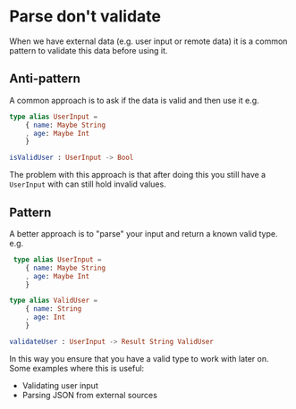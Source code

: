 # Parse don't validate

When we have external data (e.g. user input or remote data) it is a common pattern to validate this data before using it.

## Anti-pattern

A common approach is to ask if the data is valid and then use it e.g.

```elm
type alias UserInput =
    { name: Maybe String
    , age: Maybe Int
    }

isValidUser : UserInput -> Bool
```

The problem with this approach is that after doing this you still have a `UserInput` with can still hold invalid values.

## Pattern

A better approach is to "parse" your input and return a known valid type. e.g.

```elm
 type alias UserInput =
    { name: Maybe String
    , age: Maybe Int
    }

type alias ValidUser =
    { name: String
    , age: Int
    }

validateUser : UserInput -> Result String ValidUser
````

In this way you ensure that you have a valid type to work with later on. Some examples where this is useful:

- Validating user input
- Parsing JSON from external sources

